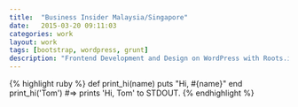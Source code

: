 ```yaml
---
title:  "Business Insider Malaysia/Singapore"
date:   2015-03-20 09:11:03
categories: work
layout: work
tags: [bootstrap, wordpress, grunt]
description: "Frontend Development and Design on WordPress with Roots.io"
---
```


{% highlight ruby %}
def print_hi(name)
  puts "Hi, #{name}"
end
print_hi('Tom')
#=> prints 'Hi, Tom' to STDOUT.
{% endhighlight %}
